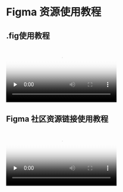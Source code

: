 # Figma 资源使用教程

## .fig使用教程

<video controls="" preload="none" poster="/img/web/design/figmaconfig2023-cover.png">
      <source id="mp4" src="/video/notgifted/【不高级设计工厂】.fig导入教程.mp4" type="video/mp4">
</video>



## Figma 社区资源链接使用教程

<video controls="" preload="none" poster="/img/web/design/figmaconfig2023-cover.png">
      <source id="mp4" src="/video/notgifted/【不高级设计工厂】Figma社区链接使用教程.mp4" type="video/mp4">
</video>
